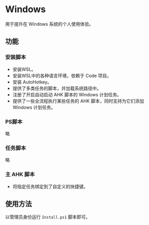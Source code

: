 ﻿# Windows

用于提升在 Windows 系统的个人使用体验。

## 功能

### 安装脚本

- 安装WSL。
- 安装WSL中的各种语言环境，依赖于 Code 项目。
- 安装 AutoHotkey。
- 提供了多类任务的脚本，并加载系统路径中。
- 注册了开启自动启动 AHK 脚本的 Windows 计划任务。
- 提供了一些全流程执行某些任务的 AHK 脚本，同时支持为它们添加 Windows 计划任务。

### PS脚本

略

### 任务脚本

略

### 主 AHK 脚本

- 将指定任务绑定到了自定义的快捷键。

## 使用方法

以管理员身份运行 `Install.ps1` 脚本即可。
